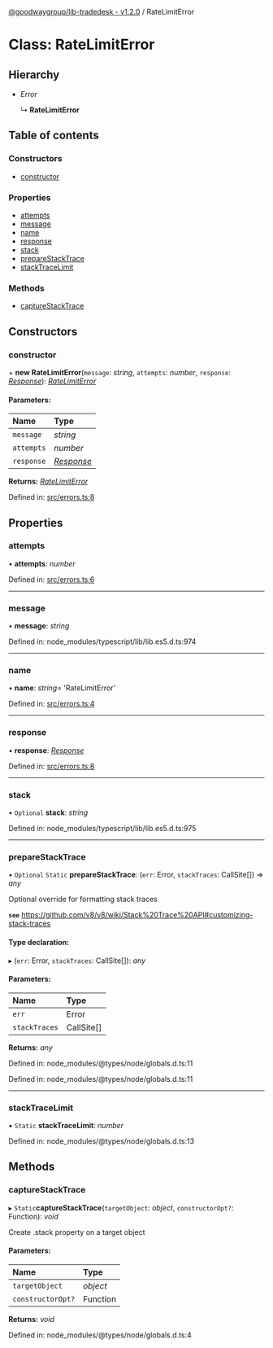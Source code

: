 [@goodwaygroup/lib-tradedesk - v1.2.0](../README.md) / RateLimitError

# Class: RateLimitError

## Hierarchy

* *Error*

  ↳ **RateLimitError**

## Table of contents

### Constructors

- [constructor](ratelimiterror.md#constructor)

### Properties

- [attempts](ratelimiterror.md#attempts)
- [message](ratelimiterror.md#message)
- [name](ratelimiterror.md#name)
- [response](ratelimiterror.md#response)
- [stack](ratelimiterror.md#stack)
- [prepareStackTrace](ratelimiterror.md#preparestacktrace)
- [stackTraceLimit](ratelimiterror.md#stacktracelimit)

### Methods

- [captureStackTrace](ratelimiterror.md#capturestacktrace)

## Constructors

### constructor

\+ **new RateLimitError**(`message`: *string*, `attempts`: *number*, `response`: [*Response*](response.md)): [*RateLimitError*](ratelimiterror.md)

#### Parameters:

Name | Type |
:------ | :------ |
`message` | *string* |
`attempts` | *number* |
`response` | [*Response*](response.md) |

**Returns:** [*RateLimitError*](ratelimiterror.md)

Defined in: [src/errors.ts:8](https://github.com/GoodwayGroup/lib-tradedesk/blob/a025333/src/errors.ts#L8)

## Properties

### attempts

• **attempts**: *number*

Defined in: [src/errors.ts:6](https://github.com/GoodwayGroup/lib-tradedesk/blob/a025333/src/errors.ts#L6)

___

### message

• **message**: *string*

Defined in: node_modules/typescript/lib/lib.es5.d.ts:974

___

### name

• **name**: *string*= 'RateLimitError'

Defined in: [src/errors.ts:4](https://github.com/GoodwayGroup/lib-tradedesk/blob/a025333/src/errors.ts#L4)

___

### response

• **response**: [*Response*](response.md)

Defined in: [src/errors.ts:8](https://github.com/GoodwayGroup/lib-tradedesk/blob/a025333/src/errors.ts#L8)

___

### stack

• `Optional` **stack**: *string*

Defined in: node_modules/typescript/lib/lib.es5.d.ts:975

___

### prepareStackTrace

▪ `Optional` `Static` **prepareStackTrace**: (`err`: Error, `stackTraces`: CallSite[]) => *any*

Optional override for formatting stack traces

**`see`** https://github.com/v8/v8/wiki/Stack%20Trace%20API#customizing-stack-traces

#### Type declaration:

▸ (`err`: Error, `stackTraces`: CallSite[]): *any*

#### Parameters:

Name | Type |
:------ | :------ |
`err` | Error |
`stackTraces` | CallSite[] |

**Returns:** *any*

Defined in: node_modules/@types/node/globals.d.ts:11

Defined in: node_modules/@types/node/globals.d.ts:11

___

### stackTraceLimit

▪ `Static` **stackTraceLimit**: *number*

Defined in: node_modules/@types/node/globals.d.ts:13

## Methods

### captureStackTrace

▸ `Static`**captureStackTrace**(`targetObject`: *object*, `constructorOpt?`: Function): *void*

Create .stack property on a target object

#### Parameters:

Name | Type |
:------ | :------ |
`targetObject` | *object* |
`constructorOpt?` | Function |

**Returns:** *void*

Defined in: node_modules/@types/node/globals.d.ts:4
